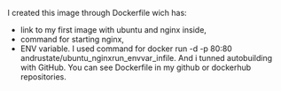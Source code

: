 I created this image through Dockerfile wich has: 
- link to my first image with ubuntu and nginx inside, 
- command for starting nginx, 
- ENV variable. 
I used command for  docker run -d -p 80:80 andrustate/ubuntu_nginxrun_envvar_infile. 
And i tunned autobuilding with GitHub. 
You can see Dockerfile in my github or dockerhub repositories.
